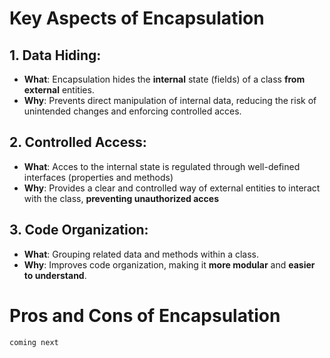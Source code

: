 # Key Aspects of Encapsulation

## 1. Data Hiding:
- **What**: Encapsulation hides the **internal** state (fields) of a class **from external** entities.
- **Why**: Prevents direct manipulation of internal data, reducing the risk of unintended changes and enforcing controlled acces.

## 2. Controlled Access:
- **What**: Acces to the internal state is regulated through well-defined interfaces (properties and methods)
- **Why**: Provides a clear and controlled way of external entities to interact with the class, **preventing unauthorized acces**

## 3. Code Organization:
- **What**: Grouping related data and methods within a class.
- **Why**: Improves code organization, making it **more modular** and **easier to understand**.

# Pros and Cons of Encapsulation
`coming next`